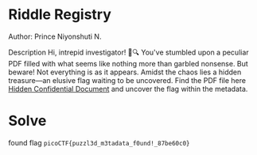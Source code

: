 # Riddle Registry

Author: Prince Niyonshuti N.

Description
Hi, intrepid investigator! 📄🔍 You've stumbled upon a peculiar PDF filled with what seems like nothing more than garbled nonsense. But beware! Not everything is as it appears. Amidst the chaos lies a hidden treasure—an elusive flag waiting to be uncovered.
Find the PDF file here [Hidden Confidential Document](https://challenge-files.picoctf.net/c_saffron_estate/ccc0d441aa5e523d76f4cddf3e8ef48763cb19abcc171a69ec743a958db3ee33/confidential.pdf) and uncover the flag within the metadata.

# Solve

found flag `picoCTF{puzzl3d_m3tadata_f0und!_87be60c0}`

